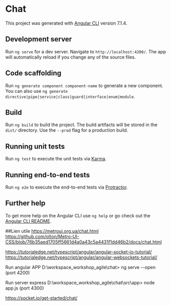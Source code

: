 # Chat

This project was generated with [Angular CLI](https://github.com/angular/angular-cli) version 7.1.4.

## Development server

Run `ng serve` for a dev server. Navigate to `http://localhost:4200/`. The app will automatically reload if you change any of the source files.

## Code scaffolding

Run `ng generate component component-name` to generate a new component. You can also use `ng generate directive|pipe|service|class|guard|interface|enum|module`.

## Build

Run `ng build` to build the project. The build artifacts will be stored in the `dist/` directory. Use the `--prod` flag for a production build.

## Running unit tests

Run `ng test` to execute the unit tests via [Karma](https://karma-runner.github.io).

## Running end-to-end tests

Run `ng e2e` to execute the end-to-end tests via [Protractor](http://www.protractortest.org/).

## Further help

To get more help on the Angular CLI use `ng help` or go check out the [Angular CLI README](https://github.com/angular/angular-cli/blob/master/README.md).



##Lien utile 
https://metroui.org.ua/chat.html
https://github.com/olton/Metro-UI-CSS/blob/76b35aed1705ff5661d4a0a43c5a4431f1dd46b2/docs/chat.html

https://tutorialedge.net/typescript/angular/angular-socket-io-tutorial/
https://tutorialedge.net/typescript/angular/angular-websockets-tutorial/


Run angular APP
D:\workspace_workshop_agile\chat> ng serve --open (port 4200)

Run server express
D:\workspace_workshop_agile\chat\src\app> node app.js (port 4300)


https://socket.io/get-started/chat/